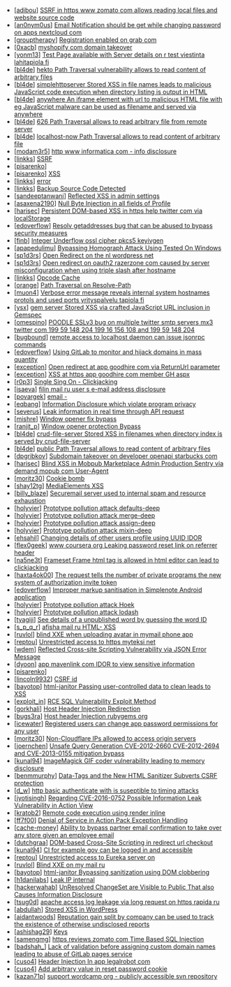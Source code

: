 * [[adibou](https://hackerone.com/adibou)] [SSRF in https  www zomato com       allows reading local files and website source code](https://hackerone.com/reports/271224)
* [[an0nym0us](https://hackerone.com/an0nym0us)] [Email Notification should be get while changing password on apps nextcloud com](https://hackerone.com/reports/308156)
* [[grouptherapy](https://hackerone.com/grouptherapy)] [Registration enabled on     grab com](https://hackerone.com/reports/318099)
* [[0xacb](https://hackerone.com/0xacb)] [myshopify com domain takeover](https://hackerone.com/reports/320355)
* [[yonm13](https://hackerone.com/yonm13)] [Test Page available with Server details on r test viestinta lahitapiola fi ](https://hackerone.com/reports/201901)
* [[bl4de](https://hackerone.com/bl4de)] [ hekto Path Traversal vulnerability allows to read content of arbitrary files](https://hackerone.com/reports/311218)
* [[bl4de](https://hackerone.com/bl4de)] [ simplehttpserver Stored XSS in file names leads to malicious JavaScript code execution when directory listing is output in HTML](https://hackerone.com/reports/309648)
* [[bl4de](https://hackerone.com/bl4de)] [ anywhere An iframe element with url to malicious HTML file with eg JavaScript malware can be used as filename and served via anywhere](https://hackerone.com/reports/309394)
* [[bl4de](https://hackerone.com/bl4de)] [ 626 Path Traversal allows to read arbitrary file from remote server](https://hackerone.com/reports/311216)
* [[bl4de](https://hackerone.com/bl4de)] [ localhost-now Path Traversal allows to read content of arbitrary file](https://hackerone.com/reports/312889)
* [[modam3r5](https://hackerone.com/modam3r5)] [ http  www informatica com - info disclosure](https://hackerone.com/reports/311058)
* [[linkks](https://hackerone.com/linkks)] [SSRF ](https://hackerone.com/reports/253558)
* [[pisarenko](https://hackerone.com/pisarenko)] [                                        ](https://hackerone.com/reports/246085)
* [[pisarenko](https://hackerone.com/pisarenko)] [XSS                         ](https://hackerone.com/reports/261966)
* [[linkks](https://hackerone.com/linkks)] [error](https://hackerone.com/reports/309594)
* [[linkks](https://hackerone.com/linkks)] [Backup Source Code Detected](https://hackerone.com/reports/309537)
* [[sandeeptanwani](https://hackerone.com/sandeeptanwani)] [Reflected XSS in admin settings](https://hackerone.com/reports/303480)
* [[asaxena2190](https://hackerone.com/asaxena2190)] [Null Byte Injection in all fields of Profile](https://hackerone.com/reports/255125)
* [[harisec](https://hackerone.com/harisec)] [Persistent DOM-based XSS in https  help twitter com via localStorage](https://hackerone.com/reports/297968)
* [[edoverflow](https://hackerone.com/edoverflow)] [Resolv getaddresses bug that can be abused to bypass security measures ](https://hackerone.com/reports/287835)
* [[finb](https://hackerone.com/finb)] [Integer Underflow  ossl cipher pkcs5 keyivgen ](https://hackerone.com/reports/304115)
* [[apapedulimu](https://hackerone.com/apapedulimu)] [Bypassing Homograph Attack Using   Tested On Windows ](https://hackerone.com/reports/317931)
* [[sp1d3rs](https://hackerone.com/sp1d3rs)] [Open Redirect on the nl wordpress net](https://hackerone.com/reports/309058)
* [[sp1d3rs](https://hackerone.com/sp1d3rs)] [Open redirect on oauth2 razerzone com caused by server misconfiguration when using triple slash after hostname](https://hackerone.com/reports/270028)
* [[linkks](https://hackerone.com/linkks)] [Opcode Cache](https://hackerone.com/reports/308355)
* [[orange](https://hackerone.com/orange)] [Path Traversal on Resolve-Path](https://hackerone.com/reports/315760)
* [[muon4](https://hackerone.com/muon4)] [Verbose error message reveals internal system hostnames protols and used ports yrityspalvelu tapiola fi ](https://hackerone.com/reports/294464)
* [[ysx](https://hackerone.com/ysx)] [ gem server Stored XSS via crafted JavaScript URL inclusion in Gemspec](https://hackerone.com/reports/289313)
* [[omespino](https://hackerone.com/omespino)] [POODLE SSLv3 bug on multiple twitter smtp servers mx3 twitter com 199 59 148 204 199 16 156 108 and 199 59 148 204 ](https://hackerone.com/reports/288966)
* [[bugbound](https://hackerone.com/bugbound)] [remote access to localhost daemon can issue jsonrpc commands](https://hackerone.com/reports/303390)
* [[edoverflow](https://hackerone.com/edoverflow)] [Using GitLab to monitor and hijack domains in mass quantity ](https://hackerone.com/reports/312118)
* [[exception](https://hackerone.com/exception)] [Open redirect at app goodhire com via ReturnUrl parameter](https://hackerone.com/reports/240091)
* [[exception](https://hackerone.com/exception)] [XSS at https  app goodhire com member GH aspx](https://hackerone.com/reports/239762)
* [[r0p3](https://hackerone.com/r0p3)] [Single Sing On - Clickjacking](https://hackerone.com/reports/299009)
* [[isaeva](https://hackerone.com/isaeva)] [filin mail ru user s e-mail address disclosure](https://hackerone.com/reports/258318)
* [[povargek](https://hackerone.com/povargek)] [                             email                                     -           ](https://hackerone.com/reports/223172)
* [[eqbang](https://hackerone.com/eqbang)] [Information Disclosure which violate program privacy](https://hackerone.com/reports/313075)
* [[severus](https://hackerone.com/severus)] [Leak                information in real time through API request](https://hackerone.com/reports/307050)
* [[mishre](https://hackerone.com/mishre)] [Window opener fix bypass](https://hackerone.com/reports/317243)
* [[ranjit_p](https://hackerone.com/ranjit_p)] [Window opener protection Bypass](https://hackerone.com/reports/306414)
* [[bl4de](https://hackerone.com/bl4de)] [ crud-file-server Stored XSS in filenames when directory index is served by crud-file-server](https://hackerone.com/reports/311101)
* [[bl4de](https://hackerone.com/bl4de)] [ public Path Traversal allows to read content of arbitrary files](https://hackerone.com/reports/312918)
* [[dpgribkov](https://hackerone.com/dpgribkov)] [Subdomain takeover on developer openapi starbucks com](https://hackerone.com/reports/275714)
* [[harisec](https://hackerone.com/harisec)] [Blind XSS in Mobpub Marketplace Admin Production  Sentry via demand mopub com User-Agent ](https://hackerone.com/reports/275518)
* [[moritz30](https://hackerone.com/moritz30)] [Cookie bomb](https://hackerone.com/reports/221041)
* [[shay12tg](https://hackerone.com/shay12tg)] [MediaElements XSS](https://hackerone.com/reports/299112)
* [[billy_blaze](https://hackerone.com/billy_blaze)] [Securemail server used to internal spam and resource exhaustion](https://hackerone.com/reports/311776)
* [[holyvier](https://hackerone.com/holyvier)] [Prototype pollution attack defaults-deep ](https://hackerone.com/reports/310514)
* [[holyvier](https://hackerone.com/holyvier)] [Prototype pollution attack merge-deep ](https://hackerone.com/reports/310708)
* [[holyvier](https://hackerone.com/holyvier)] [Prototype pollution attack assign-deep ](https://hackerone.com/reports/310707)
* [[holyvier](https://hackerone.com/holyvier)] [Prototype pollution attack mixin-deep ](https://hackerone.com/reports/311236)
* [[ehsahil](https://hackerone.com/ehsahil)] [Changing details of other users profile using UUID IDOR ](https://hackerone.com/reports/195996)
* [[flex0geek](https://hackerone.com/flex0geek)] [ www coursera org Leaking password reset link on referrer header](https://hackerone.com/reports/303322)
* [[na5ne3t](https://hackerone.com/na5ne3t)] [Frameset Frame html tag is allowed in html editor can lead to clickjacking ](https://hackerone.com/reports/285609)
* [[haxta4ok00](https://hackerone.com/haxta4ok00)] [The request tells the number of private programs the new system of authorization invite token](https://hackerone.com/reports/310946)
* [[edoverflow](https://hackerone.com/edoverflow)] [Improper markup sanitisation in Simplenote Android application ](https://hackerone.com/reports/297547)
* [[holyvier](https://hackerone.com/holyvier)] [Prototype pollution attack Hoek ](https://hackerone.com/reports/310439)
* [[holyvier](https://hackerone.com/holyvier)] [Prototype pollution attack lodash ](https://hackerone.com/reports/310443)
* [[tyagiji](https://hackerone.com/tyagiji)] [See details of a unpublished word by guessing the word ID](https://hackerone.com/reports/311380)
* [[s_p_q_r](https://hackerone.com/s_p_q_r)] [ afisha mail ru HTML-              XSS                  ](https://hackerone.com/reports/243824)
* [[ruvlol](https://hackerone.com/ruvlol)] [blind XXE when uploading avatar in mymail phone app](https://hackerone.com/reports/277341)
* [[reptou](https://hackerone.com/reptou)] [Unrestricted access to https                   myteksi net ](https://hackerone.com/reports/304386)
* [[wdem](https://hackerone.com/wdem)] [Reflected Cross-site Scripting Vulnerability via JSON Error Message](https://hackerone.com/reports/296094)
* [[dyoon](https://hackerone.com/dyoon)] [ app mavenlink com IDOR to view sensitive information](https://hackerone.com/reports/283419)
* [[pisarenko](https://hackerone.com/pisarenko)] [                                                                                   ](https://hackerone.com/reports/300622)
* [[lincoln9932](https://hackerone.com/lincoln9932)] [CSRF                                         id                                              ](https://hackerone.com/reports/288540)
* [[bayotop](https://hackerone.com/bayotop)] [ html-janitor Passing user-controlled data to clean  leads to XSS](https://hackerone.com/reports/308155)
* [[exploit_in](https://hackerone.com/exploit_in)] [RCE SQL Vulnerability  Exploit Method ](https://hackerone.com/reports/170748)
* [[gorkhali](https://hackerone.com/gorkhali)] [Host Header Injection Redirection](https://hackerone.com/reports/170333)
* [[bugs3ra](https://hackerone.com/bugs3ra)] [Host header Injection rubygems org](https://hackerone.com/reports/180196)
* [[icewater](https://hackerone.com/icewater)] [Registered users can change app password permissions for any user](https://hackerone.com/reports/297751)
* [[moritz30](https://hackerone.com/moritz30)] [Non-Cloudflare IPs allowed to access origin servers](https://hackerone.com/reports/255978)
* [[joernchen](https://hackerone.com/joernchen)] [Unsafe Query Generation CVE-2012-2660 CVE-2012-2694 and CVE-2013-0155 mitigation bypass](https://hackerone.com/reports/139321)
* [[kunal94](https://hackerone.com/kunal94)] [ImageMagick GIF coder vulnerability leading to memory disclosure](https://hackerone.com/reports/302885)
* [[benmmurphy](https://hackerone.com/benmmurphy)] [Data-Tags and the New HTML Sanitizer Subverts CSRF protection](https://hackerone.com/reports/42728)
* [[d_w](https://hackerone.com/d_w)] [http basic authenticate with is suseptible to timing attacks ](https://hackerone.com/reports/94568)
* [[jyotisingh](https://hackerone.com/jyotisingh)] [Regarding CVE-2016-0752 Possible Information Leak Vulnerability in Action View](https://hackerone.com/reports/113831)
* [[kratob2](https://hackerone.com/kratob2)] [Remote code execution using render inline](https://hackerone.com/reports/113928)
* [[ff7f00](https://hackerone.com/ff7f00)] [Denial of Service in Action Pack Exception Handling](https://hackerone.com/reports/42797)
* [[cache-money](https://hackerone.com/cache-money)] [Ability to bypass partner email confirmation to take over any store given an employee email](https://hackerone.com/reports/300305)
* [[dutchgraa](https://hackerone.com/dutchgraa)] [DOM-based Cross-Site Scripting in redirect url checkout](https://hackerone.com/reports/299924)
* [[kunal94](https://hackerone.com/kunal94)] [CI for example gov can be logged in and accessible](https://hackerone.com/reports/311289)
* [[reptou](https://hackerone.com/reptou)] [Unrestricted access to Eureka server on          ](https://hackerone.com/reports/304240)
* [[ruvlol](https://hackerone.com/ruvlol)] [Blind XXE on my mail ru](https://hackerone.com/reports/276276)
* [[bayotop](https://hackerone.com/bayotop)] [ html-janitor Bypassing sanitization using DOM clobbering](https://hackerone.com/reports/308158)
* [[h1danilabs](https://hackerone.com/h1danilabs)] [Leak IP internal](https://hackerone.com/reports/271700)
* [[hackerwahab](https://hackerone.com/hackerwahab)] [UnResolved ChangeSet are Visible to Public That also Causes Information Disclosure](https://hackerone.com/reports/282843)
* [[tsug0d](https://hackerone.com/tsug0d)] [apache access log leakage via long request on https  rapida ru ](https://hackerone.com/reports/280912)
* [[abdullah](https://hackerone.com/abdullah)] [Stored XSS in WordPress](https://hackerone.com/reports/276105)
* [[aidantwoods](https://hackerone.com/aidantwoods)] [Reputation gain split by company can be used to track the existence of otherwise undisclosed reports](https://hackerone.com/reports/311449)
* [[ashishag29](https://hackerone.com/ashishag29)] [Keys](https://hackerone.com/reports/269831)
* [[samengmg](https://hackerone.com/samengmg)] [ https  reviews zomato com Time Based SQL Injection](https://hackerone.com/reports/300176)
* [[badshah_](https://hackerone.com/badshah_)] [Lack of validation before assigning custom domain names leading to abuse of GitLab pages service](https://hackerone.com/reports/296907)
* [[cuso4](https://hackerone.com/cuso4)] [Header Injection In app legalrobot com](https://hackerone.com/reports/264405)
* [[cuso4](https://hackerone.com/cuso4)] [Add arbitrary value in reset password cookie](https://hackerone.com/reports/266030)
* [[kazan71p](https://hackerone.com/kazan71p)] [ support wordcamp org - publicly accessible svn repository](https://hackerone.com/reports/309714)
